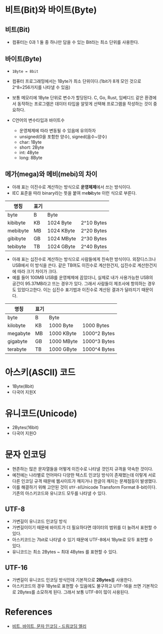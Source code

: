 # 비트(Bit)와 바이트(Byte)

## 비트(Bit)

- 컴퓨터는 0과 1 둘 중 하나만 담을 수 있는 Bit라는 최소 단위를 사용한다.

## 바이트(Byte)

- `1Byte = 8bit`
- 컴퓨터 프로그래밍에서는 1Byte가 최소 단위이다.(1bit가 8개 모인 것으로 2^8=256가지를 나타낼 수 있음)
- 보통 메모리에 1Byte 단위로 변수가 할당된다. C, Go, Rust, 임베디드 같은 환경에서 동작하는 프로그램은 데이터 타입을 알맞게 선택해 프로그램을 작성하는 것이 중요하다.

- C언어의 변수타입과 바이트수
  - 운영체제에 따라 변동될 수 있음에 유의하자
  - unsigned(0을 포함한 양수), signed(음수~양수)
  - char: 1Byte
  - short: 2Byte
  - int: 4Byte
  - long: 8Byte

## 메가(mega)와 메비(mebi)의 차이

- 아래 표는 이진수로 계산하는 방식으로 **운영체제**에서 쓰는 방식이다.
- IEC 표준을 따라 binary라는 뜻을 붙여 me**bi**byte 이런 식으로 부른다.

| 명칭     | 표기 |            |            |
| -------- | ---- | ---------- | ---------- |
| byte     | B    | Byte       |            |
| kibibyte | KB   | 1024 Byte  | 2^10 Bytes |
| mebibyte | MB   | 1024 KByte | 2^20 Bytes |
| gibibyte | GB   | 1024 MByte | 2^30 Bytes |
| tebibyte | TB   | 1024 GByte | 2^40 Bytes |

- 아래 표는 십진수로 계산하는 방식으로 사람들에게 친숙한 방식이다. 외장디스크나 USB에서 이 방식을 쓴다. 같은 TB여도 이진수로 계산한건지, 십진수로 계산한건지에 따라 크기 차이가 크다.
- 예를 들어 100MB USB를 운영체제에 꼽았더니, 실제로 내가 사용가능한 USB의 공간이 95.37MB라고 뜨는 경우가 있다. 그래서 사람들이 제조사에 항의하는 경우도 있었다고한다. 이는 십진수 표기법과 이진수로 계산된 결과가 달라지기 때문이다.

| 명칭     | 표기 |            |              |
| -------- | ---- | ---------- | ------------ |
| byte     | B    | Byte       |              |
| kilobyte | KB   | 1000 Byte  | 1000 Bytes   |
| megabyte | MB   | 1000 KByte | 1000^2 Bytes |
| gigabyte | GB   | 1000 MByte | 1000^3 Bytes |
| terabyte | TB   | 1000 GByte | 1000^4 Bytes |

# 아스키(ASCII) 코드

- 1Byte(8bit)
- 다국어 지원X

# 유니코드(Unicode)

- 2Bytes(16bit)
- 다국어 지원O

# 문자 인코딩

- 현존하는 많은 문자열들을 어떻게 이진수로 나타낼 것인지 규격을 약속한 것이다.
- 예전에는 나라별로 언어마다 다양한 텍스트 인코딩 방식이 존재했는데 이렇게 서로 다른 인코딩 규격 때문에 웹사이트가 깨지거나 한글이 깨지는 문제점등이 발생했다.
- 이를 해결하기 위해 고안된 것이 `UTF-8`(Unicode Transform Format 8-bit)이다. 기존의 아스키코드와 유니코드 모두를 나타낼 수 있다.

## UTF-8

- 가변길이 유니코드 인코딩 방식
- 가변길이이기 때문에 바이트가 더 필요하다면 데이터의 범위를 더 늘려서 표현할 수 있다.
- 아스키코드는 7bit로 나타낼 수 있기 때문에 UTF-8에서 1Byte로 모두 표현할 수 있다.
- 유니코드는 최소 2Bytes ~ 최대 4Bytes 를 표현할 수 있다.

## UTF-16

- 가변길이 유니코드 인코딩 방식인데 기본적으로 **2Bytes**를 사용한다.
- 아스키코드의 경우 1Byte로 표현할 수 있음에도 불구하고 UTF-16을 쓰면 기본적으로 2Bytes를 소모하게 된다. 그래서 보통 UTF-8이 많이 사용된다.

# References

- [비트, 바이트, 문자 인코딩 - 드림코딩 엘리](https://youtu.be/5IRFJt1C5o4)
